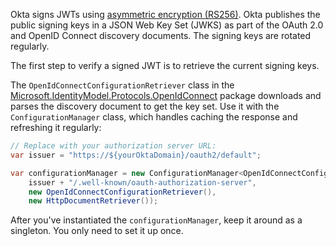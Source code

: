 Okta signs JWTs using [asymmetric encryption (RS256)](https://auth0.com/blog/rs256-vs-hs256-whats-the-difference/). Okta publishes the public signing keys in a JSON Web Key Set (JWKS) as part of the OAuth 2.0 and OpenID Connect discovery documents. The signing keys are rotated regularly.

The first step to verify a signed JWT is to retrieve the current signing keys.

The `OpenIdConnectConfigurationRetriever` class in the [Microsoft.IdentityModel.Protocols.OpenIdConnect](https://www.nuget.org/packages/Microsoft.IdentityModel.Protocols.OpenIdConnect/) package downloads and parses the discovery document to get the key set. Use it with the `ConfigurationManager` class, which handles caching the response and refreshing it regularly:

```csharp
// Replace with your authorization server URL:
var issuer = "https://${yourOktaDomain}/oauth2/default";

var configurationManager = new ConfigurationManager<OpenIdConnectConfiguration>(
    issuer + "/.well-known/oauth-authorization-server",
    new OpenIdConnectConfigurationRetriever(),
    new HttpDocumentRetriever());
```

After you've instantiated the `configurationManager`, keep it around as a singleton. You only need to set it up once.
